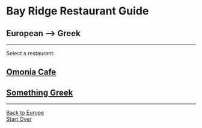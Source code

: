 # Bay Ridge Restaurant Guide
## European --> Greek
---
Select a restaurant:
## [Omonia Cafe](https://omoniacafe.com/)
## [Something Greek](https://www.somethingreekonline.com/)
---
[Back to Europe](european.md)  
[Start Over](../home.md)
